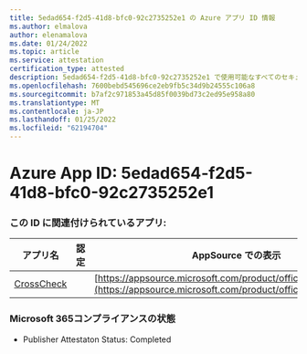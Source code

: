 ```yaml
---
title: 5edad654-f2d5-41d8-bfc0-92c2735252e1 の Azure アプリ ID 情報
ms.author: elmalova
author: elenamalova
ms.date: 01/24/2022
ms.topic: article
ms.service: attestation
certification_type: attested
description: 5edad654-f2d5-41d8-bfc0-92c2735252e1 で使用可能なすべてのセキュリティおよびコンプライアンス情報。
ms.openlocfilehash: 7600bebd545696ce2eb9fb5c34d9b24555c106a8
ms.sourcegitcommit: b7af2c971853a45d85f0039bd73c2ed95e958a80
ms.translationtype: MT
ms.contentlocale: ja-JP
ms.lasthandoff: 01/25/2022
ms.locfileid: "62194704"
---
```

# <a name="azure-app-id-5edad654-f2d5-41d8-bfc0-92c2735252e1"></a>Azure App ID: 5edad654-f2d5-41d8-bfc0-92c2735252e1


### <a name="apps-associated-with-this-id"></a>この ID に関連付けられているアプリ:
| **アプリ名** | **認定** | **AppSource での表示** |
|--------------|---------------|-----------------------|
| [CrossCheck](https://docs.microsoft.com/microsoft-365-app-certification/forward/WA200003198) |  | [https://appsource.microsoft.com/product/office/WA200003198](https://appsource.microsoft.com/product/office/WA200003198) |

### <a name="microsoft-365-app-compliance-status"></a>Microsoft 365コンプライアンスの状態
- Publisher Attestaton Status: Completed
